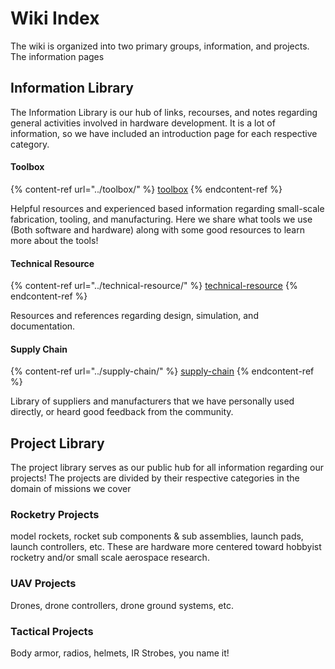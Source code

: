 # Wiki Index

The wiki is organized into two primary groups, information, and projects. The information pages&#x20;



## Information Library

The Information Library is our hub of links, recourses, and notes regarding general activities involved in hardware development. It is a lot of information, so we have included an introduction page for each respective category.&#x20;

#### Toolbox

{% content-ref url="../toolbox/" %}
[toolbox](../toolbox/)
{% endcontent-ref %}

Helpful resources and experienced based information regarding small-scale fabrication, tooling, and manufacturing. Here we share what tools we use (Both software and hardware) along with some good resources to learn more about the tools!&#x20;

#### Technical Resource

{% content-ref url="../technical-resource/" %}
[technical-resource](../technical-resource/)
{% endcontent-ref %}

Resources and references regarding design, simulation, and documentation.

#### Supply Chain

{% content-ref url="../supply-chain/" %}
[supply-chain](../supply-chain/)
{% endcontent-ref %}

Library of suppliers and manufacturers that we have personally used directly, or heard good feedback from the community.

## Project Library

The project library serves as our public hub for all information regarding our projects! The projects are divided by their respective categories in the domain of missions we cover

### Rocketry Projects

model rockets, rocket sub components & sub assemblies, launch pads, launch controllers, etc. These are hardware more centered toward hobbyist rocketry and/or small scale aerospace research.

### UAV Projects

Drones, drone controllers, drone ground systems, etc.&#x20;

### Tactical Projects

Body armor, radios, helmets, IR Strobes, you name it!
